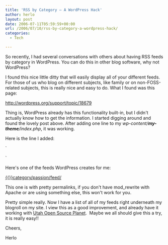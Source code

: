 ```yaml
---
title: 'RSS by Category – A WordPress Hack'
author: herlo
layout: post
date: 2006-07-11T05:59:59+00:00
url: /2006/07/10/rss-by-category-a-wordpress-hack/
categories:
  - Tech

---
```

So recently, I had several conversations with others about having RSS feeds by category in WordPress. You can do this in other blog software, why not WordPress?

I found this nice little ditty that will easily display all of your different feeds. For those of us who blog on different subjects, like family or on non-FOSS-related subjects, this is really nice and easy to do. What I found was this page:

<a target="_blank" title="Creating RSS Feeds by Category" href="http://wordpress.org/support/topic/18679">http://wordpress.org/support/topic/18679</a>

Thing is, WordPress already has this functionality built-in, but I didn't actually know how to get the information. I started digging around and found the lovely post above. After adding one line to my _wp-content/**my-theme**/index.php_, it was working.

Here is the line I added:
  
`<br />
<?php wp_list_cats('sort_column=name&optioncount=1&feed=RSS'); ?>`

Here's one of the feeds WordPress creates for me:

<a title="WordPress Tech Feed" target="_blank" href="{{<siteurl>}}category/passion/feed/">{{<siteurl>}}category/passion/feed/</a>

This one is with pretty permalinks, if you don't have mod_rewrite with Apache or are using something else, this won't work for you.

Pretty simple really. Now I have a list of all of my feeds right underneath my blogroll on my site. I view this as a good improvement, and already have it working with <a target="_blank" title="Utah Open Source Planet" href="http://openclue.org/ut/">Utah Open Source Planet</a>.  Maybe we all should give this a try, it is really easy!!

Cheers,

Herlo